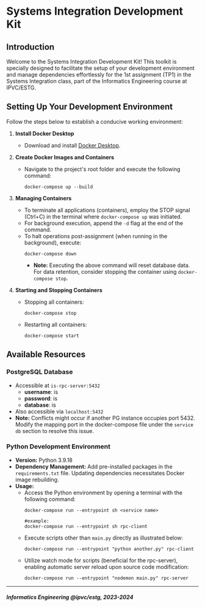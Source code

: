 # Systems Integration Development Kit #

## Introduction ##

Welcome to the Systems Integration Development Kit! This toolkit is specially designed to facilitate the setup of your development environment and manage dependencies effortlessly for the 1st assignment (TP1) in the Systems Integration class, part of the Informatics Engineering course at IPVC/ESTG.

## Setting Up Your Development Environment ##

Follow the steps below to establish a conducive working environment:

1. **Install Docker Desktop**
   - Download and install [Docker Desktop](https://www.docker.com/products/docker-desktop/).

2. **Create Docker Images and Containers**
   - Navigate to the project's root folder and execute the following command:
     ```
     docker-compose up --build
     ```

3. **Managing Containers**
   - To terminate all applications (containers), employ the STOP signal (Ctrl+C) in the terminal where `docker-compose up` was initiated.
   - For background execution, append the `-d` flag at the end of the command.
   - To halt operations post-assignment (when running in the background), execute:
     ```
     docker-compose down
     ```
     - **Note:** Executing the above command will reset database data. For data retention, consider stopping the container using `docker-compose stop`.

4. **Starting and Stopping Containers**
   - Stopping all containers:
     ```
     docker-compose stop
     ```
   - Restarting all containers:
     ```
     docker-compose start
     ```

## Available Resources ##

### PostgreSQL Database ###

- Accessible at `is-rpc-server:5432`
  - **username**: is
  - **password**: is
  - **database**: is
- Also accessible via `localhost:5432`
- **Note:** Conflicts might occur if another PG instance occupies port 5432. Modify the mapping port in the docker-compose file under the `service db` section to resolve this issue.

### Python Development Environment ###

- **Version:** Python 3.9.18
- **Dependency Management:** Add pre-installed packages in the `requirements.txt` file. Updating dependencies necessitates Docker image rebuilding.
- **Usage:**
  - Access the Python environment by opening a terminal with the following command:
    ```
    docker-compose run --entrypoint sh <service name>

    #example:
    docker-compose run --entrypoint sh rpc-client
    ```
  - Execute scripts other than `main.py` directly as illustrated below:
    ```
    docker-compose run --entrypoint "python another.py" rpc-client 
    ```
  - Utilize watch mode for scripts (beneficial for the rpc-server), enabling automatic server reload upon source code modification:
    ```
    docker-compose run --entrypoint "nodemon main.py" rpc-server 
    ```

___
#### _Informatics Engineering @ipvc/estg, 2023-2024_ ####